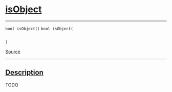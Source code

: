 
<h1 id="is-object">
 <a href="#/api/json/isObject" class="anchor">
   <span>isObject</span>
  </a>
</h1>

<div class="signature">

<hr>

  <div class="definition-container">
    <div class="definition">
      <code class="desktop-only"><span class="token keyword">bool</span> isObject()</code>
      <code class="mobile-only"><span class="token keyword">bool</span> isObject(
    
)</code>
      <div class="flex-spacing"></div>
      <a href="https://github.com/libocca/occa/blob/22da1992/include/occa/types/json.hpp#L450" target="_blank">Source</a>
    </div>
    
  </div>

  <hr>
</div>


<h2 id="description">
 <a href="#/api/json/isObject?id=description" class="anchor">
   <span>Description</span>
  </a>
</h2>

TODO
